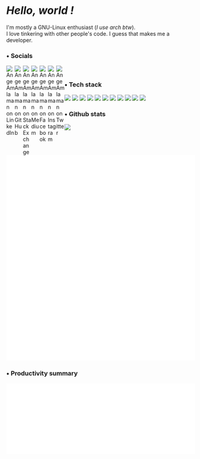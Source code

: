 # *Hello, world !*

I'm mostly a GNU-Linux enthusiast (*I use arch btw*). <br>I love tinkering with other people's code. I guess that makes me a developer.
<br>

### • Socials
<a href="https://www.linkedin.com/in/ange-kevin-amlaman-09813b244">
  <img align="left" alt="Ange Amlaman on LinkedIn" width="22px" src="https://www.vectorlogo.zone/logos/linkedin/linkedin-tile.svg" />
</a>
<a href="https://github.com/charveey/">
  <img align="left" alt="Ange Amlaman on GitHub" width="22px" src="https://www.vectorlogo.zone/logos/github/github-tile.svg" />
</a>
<a href="https://stackexchange.com/users/14127635/ange-kevin-amlaman?tab=accounts">
  <img align="left" alt="Ange Amlaman on Stack Exchange" width="22px" src="https://www.vectorlogo.zone/logos/stackexchange/stackexchange-icon.svg" />
</a>
<a href="https://medium.com/@positronic_brain">
  <img align="left" alt="Ange Amlaman on Medium" width="22px" src="https://www.vectorlogo.zone/logos/medium/medium-tile.svg" />
</a>
<a href="https://www.facebook.com/charveey">
  <img align="left" alt="Ange Amlaman on Facebook" width="22px" src="https://www.vectorlogo.zone/logos/facebook/facebook-tile.svg" />
</a>
<a href="https://www.instagram.com/im_kveen/">
  <img align="left" alt="Ange Amlaman on Instagram" width="22px" src="https://www.vectorlogo.zone/logos/instagram/instagram-tile.svg" />
</a>
<a href="https://twitter.com/im_kveen">
  <img align="left" alt="Ange Amlaman on Twitter" width="22px" src="https://www.vectorlogo.zone/logos/twitter/twitter-tile.svg" />
</a>
<br>

### • Tech stack
<code><img height="20" src="https://cdn.worldvectorlogo.com/logos/visual-studio-code-1.svg"></code>
<code><img height="20" src="https://www.vectorlogo.zone/logos/inkscape/inkscape-icon.svg"></code>
<code><img height="20" src="https://upload.wikimedia.org/wikipedia/commons/6/60/Obsidian_software_logo.svg"></code>
<code><img height="20" src="https://www.vectorlogo.zone/logos/linux/linux-icon.svg"></code>
<code><img height="20" src="https://www.vectorlogo.zone/logos/git-scm/git-scm-icon.svg"></code>
<code><img height="20" src="https://www.vectorlogo.zone/logos/raspberrypi/raspberrypi-icon.svg"></code>
<code><img height="25" src="https://education.ti.com/-/media/ti/education/images/activities/ti-codes/21172_ticodes_platformlanding_basiccircle.png"></code>
<code><img height="20" src="https://www.vectorlogo.zone/logos/netlify/netlify-icon.svg"></code>
<code><img height="20" src="https://www.vectorlogo.zone/logos/gnu_bash/gnu_bash-official.svg"></code>
<code><img height="25" src="https://www.vectorlogo.zone/logos/jekyllrb/jekyllrb-ar21.svg"></code>
<code><img height="20" src="https://www.vectorlogo.zone/logos/python/python-official.svg"></code>
<br>

### • Github stats
![](https://komarev.com/ghpvc/?username=charveey&color=lightgrey&style=for-the-badge&label=Visitors)<br>

<img align="center" src="/github-metrics.svg" alt="Metrics" width="500">

### • Productivity summary

<img align="center" src="/metrics.plugin.wakatime.svg" alt="Wakatime" width="500">

